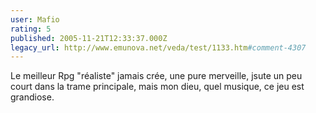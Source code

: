 ```yaml
---
user: Mafio
rating: 5
published: 2005-11-21T12:33:37.000Z
legacy_url: http://www.emunova.net/veda/test/1133.htm#comment-4307
---
```

Le meilleur Rpg "réaliste" jamais crée, une pure merveille, jsute un peu court dans la trame principale, mais mon dieu, quel musique, ce jeu est grandiose.